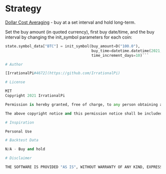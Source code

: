 # Strategy

[Dollar Cost Averaging](https://www.investopedia.com/terms/d/dollarcostaveraging.asp) - buy at a set interval and hold long-term.

Set the buy amount (in quoted currency), first buy date/time, and the buy interval by changing the init_symbol parameters for each coin:
```Python
state.symbol_data["BTC"] = init_symbol(buy_amount=D("100.0"),              
                                       buy_time=datetime.datetime(2021, 9, 13, 17, tzinfo=datetime.timezone.utc),
                                       time_increment_days=10)```

# Author

[IrrationalPi#4672](https://github.com/IrrationalPi)

# License

MIT
Copyright 2021 IrrationalPi

Permission is hereby granted, free of charge, to any person obtaining a copy of this software and associated documentation files (the "Software"), to deal in the Software without restriction, including without limitation the rights to use, copy, modify, merge, publish, distribute, sublicense, and/or sell copies of the Software, and to permit persons to whom the Software is furnished to do so, subject to the following conditions:

The above copyright notice and this permission notice shall be included in all copies or substantial portions of the Software.

# Inspiration

Personal Use

# Backtest Data

N/A - Buy and hold

# Disclaimer

THE SOFTWARE IS PROVIDED "AS IS", WITHOUT WARRANTY OF ANY KIND, EXPRESS OR IMPLIED, INCLUDING BUT NOT LIMITED TO THE WARRANTIES OF MERCHANTABILITY, FITNESS FOR A PARTICULAR PURPOSE AND NONINFRINGEMENT. IN NO EVENT SHALL THE AUTHORS OR COPYRIGHT HOLDERS BE LIABLE FOR ANY CLAIM, DAMAGES OR OTHER LIABILITY, WHETHER IN AN ACTION OF CONTRACT, TORT OR OTHERWISE, ARISING FROM, OUT OF OR IN CONNECTION WITH THE SOFTWARE OR THE USE OR OTHER DEALINGS IN THE SOFTWARE.